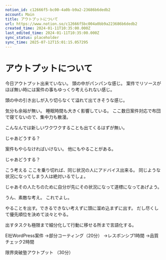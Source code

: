 ```yaml
---
notion_id: c12666f5-bc00-4a0b-b9a2-23686b6dedb2
account: Main
title: アウトプットについて
url: https://www.notion.so/c12666f5bc004a0bb9a223686b6dedb2
created_time: 2024-01-11T10:35:00.000Z
last_edited_time: 2024-01-11T10:35:00.000Z
sync_status: placeholder
sync_time: 2025-07-12T15:01:15.057295
---
```

# アウトプットについて


今日アウトプット出来ていない。
頭の中がパンパンな感じ。
案件でリソースがほぼ無い時には案件の事もゆっくり考えられない感じ。

頭の中の引き出しが入り切らなくて溢れて出てきそうな感じ。

気分も余裕が無い。
睡眠時間も大きく影響している。
ここ数日案件対応で布団で寝てないので、集中力も散漫。

こんなんでは新しいワクワクすることも出てくるはずが無い。

じゃあどうする？

案件もやらなければいけない。
他にもやることがある。

じゃあどうする？

こう考える
ここを乗り切れば、同じ状況の人にアドバイス出来る。
同じような状況になってしまう人は絶対いるでしょ。

じゃあその人たちのために自分が先にその状況になって道標になってあげよう。

うん、素敵な考え。
これでよし。

やることを出す。できるできない考えずに頭に溜め込まずに出す。
だし尽くして優先順位を決めて淡々とやる。

出すタスクも極限まで細分化して行動に移せる所まで言語化する。


E社WordPress案件
→部分コーティング（20分）
→レスポンシブ1時間
→品質チェック2時間


限界突破塾アウトプット
（30分）
